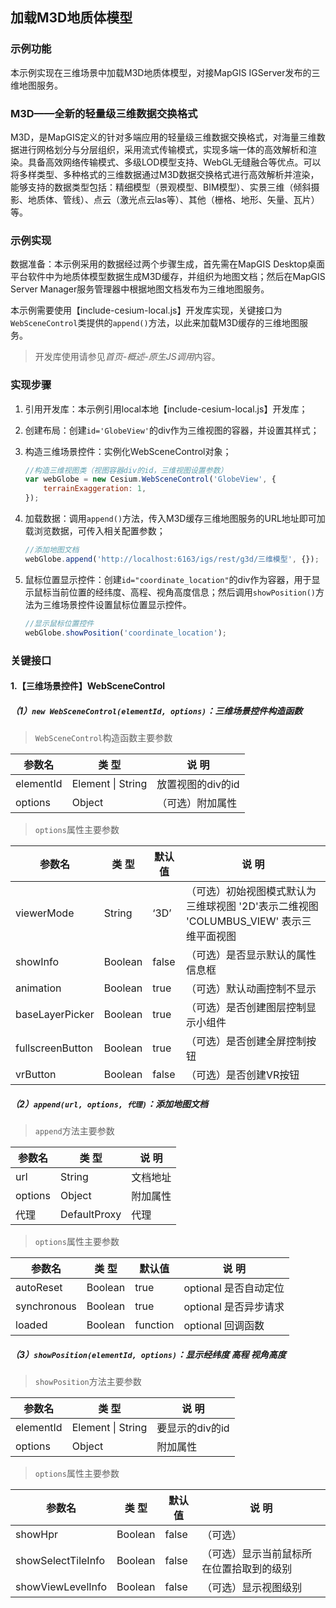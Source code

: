 ## 加载M3D地质体模型

### 示例功能

本示例实现在三维场景中加载M3D地质体模型，对接MapGIS IGServer发布的三维地图服务。

### M3D——全新的轻量级三维数据交换格式

M3D，是MapGIS定义的针对多端应用的轻量级三维数据交换格式，对海量三维数据进行网格划分与分层组织，采用流式传输模式，实现多端一体的高效解析和渲染。具备高效网络传输模式、多级LOD模型支持、WebGL无缝融合等优点。可以将多样类型、多种格式的三维数据通过M3D数据交换格式进行高效解析并渲染，能够支持的数据类型包括：精细模型（景观模型、BIM模型）、实景三维（倾斜摄影、地质体、管线）、点云（激光点云las等）、其他（栅格、地形、矢量、瓦片）等。

### 示例实现

数据准备：本示例采用的数据经过两个步骤生成，首先需在MapGIS Desktop桌面平台软件中为地质体模型数据生成M3D缓存，并组织为地图文档；然后在MapGIS Server Manager服务管理器中根据地图文档发布为三维地图服务。

本示例需要使用【include-cesium-local.js】开发库实现，关键接口为`WebSceneControl`类提供的`append()`方法，以此来加载M3D缓存的三维地图服务。

> 开发库使用请参见*首页-概述-原生JS调用*内容。

### 实现步骤

1. 引用开发库：本示例引用local本地【include-cesium-local.js】开发库；

2. 创建布局：创建`id='GlobeView'`的div作为三维视图的容器，并设置其样式；

3. 构造三维场景控件：实例化WebSceneControl对象；

   ``` javascript
   //构造三维视图类（视图容器div的id，三维视图设置参数）
   var webGlobe = new Cesium.WebSceneControl('GlobeView', {
       terrainExaggeration: 1,
   });
   ```

4. 加载数据：调用`append()`方法，传入M3D缓存三维地图服务的URL地址即可加载浏览数据，可传入相关配置参数；

   ``` javascript
   //添加地图文档
   webGlobe.append('http://localhost:6163/igs/rest/g3d/三维模型', {});
   ```

5. 鼠标位置显示控件：创建`id="coordinate_location"`的div作为容器，用于显示鼠标当前位置的经纬度、高程、视角高度信息；然后调用`showPosition()`方法为三维场景控件设置鼠标位置显示控件。

   ``` javascript
   //显示鼠标位置控件
   webGlobe.showPosition('coordinate_location');
   ```

### 关键接口

#### 1.【三维场景控件】WebSceneControl

##### （1）`new WebSceneControl(elementId, options)`：三维场景控件构造函数

> `WebSceneControl`构造函数主要参数

| 参数名    | 类 型             | 说 明             |
| --------- | ----------------- | ----------------- |
| elementId | Element \| String | 放置视图的div的id |
| options   | Object            | （可选）附加属性  |

> `options`属性主要参数

| 参数名           | 类 型   | 默认值 | 说 明                                                        |
| ---------------- | ------- | ------ | ------------------------------------------------------------ |
| viewerMode       | String  | ‘3D’   | （可选）初始视图模式默认为三维球视图 '2D'表示二维视图 'COLUMBUS_VIEW' 表示三维平面视图 |
| showInfo         | Boolean | false  | （可选）是否显示默认的属性信息框                             |
| animation        | Boolean | true   | （可选）默认动画控制不显示                                   |
| baseLayerPicker  | Boolean | true   | （可选）是否创建图层控制显示小组件                           |
| fullscreenButton | Boolean | true   | （可选）是否创建全屏控制按钮                                 |
| vrButton         | Boolean | false  | （可选）是否创建VR按钮                                       |

##### （2）`append(url, options, 代理)`：添加地图文档

> `append`方法主要参数

| 参数名  | 类 型        | 说 明    |
| ------- | ------------ | -------- |
| url     | String       | 文档地址 |
| options | Object       | 附加属性 |
| 代理    | DefaultProxy | 代理     |

> `options`属性主要参数

| 参数名      | 类 型   | 默认值   | 说 明                 |
| ----------- | ------- | -------- | --------------------- |
| autoReset   | Boolean | true     | optional 是否自动定位 |
| synchronous | Boolean | true     | optional 是否异步请求 |
| loaded      | Boolean | function | optional 回调函数     |

##### （3）`showPosition(elementId, options)`：显示经纬度 高程 视角高度

> `showPosition`方法主要参数

| 参数名    | 类 型             | 说 明           |
| --------- | ----------------- | --------------- |
| elementId | Element \| String | 要显示的div的id |
| options   | Object            | 附加属性        |

> `options`属性主要参数

| 参数名             | 类 型   | 默认值 | 说 明                                    |
| ------------------ | ------- | ------ | ---------------------------------------- |
| showHpr            | Boolean | false  | （可选）                                 |
| showSelectTileInfo | Boolean | false  | （可选）显示当前鼠标所在位置拾取到的级别 |
| showViewLevelInfo  | Boolean | false  | （可选）显示视图级别                     |
